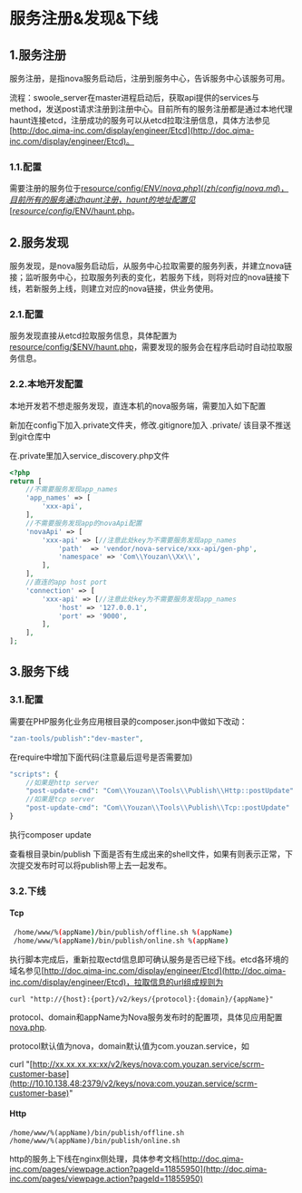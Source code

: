 # 服务注册&发现&下线

## 1.服务注册

服务注册，是指nova服务启动后，注册到服务中心，告诉服务中心该服务可用。

流程：swoole\_server在master进程启动后，获取api提供的services与method，发送post请求注册到注册中心。目前所有的服务注册都是通过本地代理haunt连接etcd，注册成功的服务可以从etcd拉取注册信息，具体方法参见[http://doc.qima-inc.com/display/engineer/Etcd](http://doc.qima-inc.com/display/engineer/Etcd)。

### 1.1.配置

需要注册的服务位于[resource/config/$ENV/nova.php](/zh/config/nova.md)，目前所有的服务通过haunt注册，haunt的地址配置见[resource/config/$ENV/haunt.php](/zh/config/haunt.md)。

## 2.服务发现

服务发现，是nova服务启动后，从服务中心拉取需要的服务列表，并建立nova链接；监听服务中心，拉取服务列表的变化，若服务下线，则将对应的nova链接下线，若新服务上线，则建立对应的nova链接，供业务使用。

### 2.1.配置

服务发现直接从etcd拉取服务信息，具体配置为[resource/config/$ENV/haunt.php](/zh/config/haunt.md)，需要发现的服务会在程序启动时自动拉取服务信息。

### 2.2.本地开发配置

本地开发若不想走服务发现，直连本机的nova服务端，需要加入如下配置

新加在config下加入.private文件夹，修改.gitignore加入 .private/ 该目录不推送到git仓库中

在.private里加入service\_discovery.php文件

```php
<?php
return [
    //不需要服务发现app_names
    'app_names' => [
        'xxx-api',
    ],
    //不需要服务发现app的novaApi配置
    'novaApi' => [
        'xxx-api' => [//注意此处key为不需要服务发现app_names
            'path'  => 'vendor/nova-service/xxx-api/gen-php',
            'namespace' => 'Com\\Youzan\\Xx\\',
        ],
    ],
    //直连的app host port
    'connection' => [
        'xxx-api' => [//注意此处key为不需要服务发现app_names
            'host' => '127.0.0.1',
            'port' => '9000',
        ],
    ],
];
```

## 3.服务下线

### 3.1.配置

需要在PHP服务化业务应用根目录的composer.json中做如下改动：

```php
"zan-tools/publish":"dev-master",
```

在require中增加下面代码\(注意最后逗号是否需要加\)

```php
"scripts": {
    //如果是http server
    "post-update-cmd": "Com\\Youzan\\Tools\\Publish\\Http::postUpdate"
    //如果是tcp server
    "post-update-cmd": "Com\\Youzan\\Tools\\Publish\\Tcp::postUpdate"
}
```

执行composer update

查看根目录bin/publish 下面是否有生成出来的shell文件，如果有则表示正常，下次提交发布时可以将publish带上去一起发布。

### 3.2.下线

#### Tcp

```bash
 /home/www/%(appName)/bin/publish/offline.sh %(appName)
 /home/www/%(appName)/bin/publish/online.sh %(appName)
```

执行脚本完成后，重新拉取ectd信息即可确认服务是否已经下线。etcd各环境的域名参见[http://doc.qima-inc.com/display/engineer/Etcd](http://doc.qima-inc.com/display/engineer/Etcd)，拉取信息的url组成规则为

```
curl "http://{host}:{port}/v2/keys/{protocol}:{domain}/{appName}"
```

protocol、domain和appName为Nova服务发布时的配置项，具体见应用配置[nova.php](/zh/config/nova.md).

protocol默认值为nova，domain默认值为com.youzan.service，如

curl "[http://xx.xx.xx.xx:xx/v2/keys/nova:com.youzan.service/scrm-customer-base](http://10.10.138.48:2379/v2/keys/nova:com.youzan.service/scrm-customer-base)"

#### Http

```
/home/www/%(appName)/bin/publish/offline.sh
/home/www/%(appName)/bin/publish/online.sh
```

http的服务上下线在nginx侧处理，具体参考文档[http://doc.qima-inc.com/pages/viewpage.action?pageId=11855950](http://doc.qima-inc.com/pages/viewpage.action?pageId=11855950)

